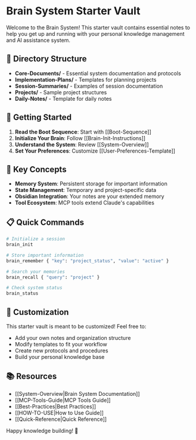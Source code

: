 # Brain System Starter Vault

Welcome to the Brain System! This starter vault contains essential notes to help you get up and running with your personal knowledge management and AI assistance system.

## 📁 Directory Structure

- **Core-Documents/** - Essential system documentation and protocols
- **Implementation-Plans/** - Templates for planning projects
- **Session-Summaries/** - Examples of session documentation
- **Projects/** - Sample project structures
- **Daily-Notes/** - Template for daily notes

## 🚀 Getting Started

1. **Read the Boot Sequence**: Start with [[Boot-Sequence]]
2. **Initialize Your Brain**: Follow [[Brain-Init-Instructions]]
3. **Understand the System**: Review [[System-Overview]]
4. **Set Your Preferences**: Customize [[User-Preferences-Template]]

## 🧠 Key Concepts

- **Memory System**: Persistent storage for important information
- **State Management**: Temporary and project-specific data
- **Obsidian Integration**: Your notes are your extended memory
- **Tool Ecosystem**: MCP tools extend Claude's capabilities

## 📋 Quick Commands

```bash
# Initialize a session
brain_init

# Store important information
brain_remember { "key": "project_status", "value": "active" }

# Search your memories
brain_recall { "query": "project" }

# Check system status
brain_status
```

## 🔧 Customization

This starter vault is meant to be customized! Feel free to:
- Add your own notes and organization structure
- Modify templates to fit your workflow
- Create new protocols and procedures
- Build your personal knowledge base

## 📚 Resources

- [[System-Overview|Brain System Documentation]]
- [[MCP-Tools-Guide|MCP Tools Guide]]
- [[Best-Practices|Best Practices]]
- [[HOW-TO-USE|How to Use Guide]]
- [[Quick-Reference|Quick Reference]]

Happy knowledge building! 🎉
